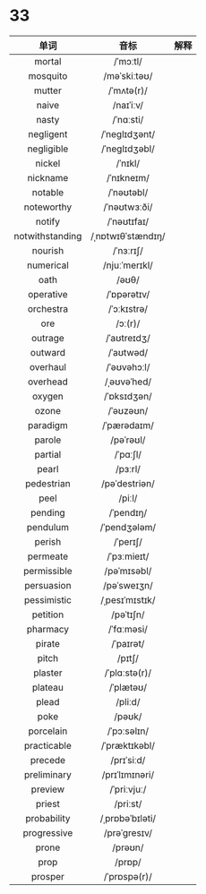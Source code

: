 # 33

|      单词       |       音标        | 解释 |
| :-------------: | :---------------: | :--: |
|     mortal      |     /ˈmɔːtl/      |      |
|    mosquito     |   /məˈskiːtəʊ/    |      |
|     mutter      |    /ˈmʌtə(r)/     |      |
|      naive      |     /naɪˈiːv/     |      |
|      nasty      |     /ˈnɑːsti/     |      |
|    negligent    |   /ˈneɡlɪdʒənt/   |      |
|   negligible    |   /ˈneɡlɪdʒəbl/   |      |
|     nickel      |      /ˈnɪkl/      |      |
|    nickname     |    /ˈnɪkneɪm/     |      |
|     notable     |    /ˈnəʊtəbl/     |      |
|   noteworthy    |   /ˈnəʊtwɜːði/    |      |
|     notify      |    /ˈnəʊtɪfaɪ/    |      |
| notwithstanding | /ˌnɒtwɪθˈstændɪŋ/ |      |
|     nourish     |     /ˈnɜːrɪʃ/     |      |
|    numerical    |   /njuːˈmerɪkl/   |      |
|      oath       |       /əʊθ/       |      |
|    operative    |    /ˈɒpərətɪv/    |      |
|    orchestra    |    /ˈɔːkɪstrə/    |      |
|       ore       |      /ɔː(r)/      |      |
|     outrage     |    /ˈaʊtreɪdʒ/    |      |
|     outward     |     /ˈaʊtwəd/     |      |
|    overhaul     |    /ˈəʊvəhɔːl/    |      |
|    overhead     |    /ˌəʊvəˈhed/    |      |
|     oxygen      |    /ˈɒksɪdʒən/    |      |
|      ozone      |     /ˈəʊzəʊn/     |      |
|    paradigm     |    /ˈpærədaɪm/    |      |
|     parole      |     /pəˈrəʊl/     |      |
|     partial     |     /ˈpɑːʃl/      |      |
|      pearl      |      /pɜːrl/      |      |
|   pedestrian    |   /pəˈdestriən/   |      |
|      peel       |      /piːl/       |      |
|     pending     |     /ˈpendɪŋ/     |      |
|    pendulum     |   /ˈpendʒələm/    |      |
|     perish      |     /ˈperɪʃ/      |      |
|    permeate     |    /ˈpɜːmieɪt/    |      |
|   permissible   |    /pəˈmɪsəbl/    |      |
|   persuasion    |    /pəˈsweɪʒn/    |      |
|   pessimistic   |  /ˌpesɪˈmɪstɪk/   |      |
|    petition     |     /pəˈtɪʃn/     |      |
|    pharmacy     |    /ˈfɑːməsi/     |      |
|     pirate      |     /ˈpaɪrət/     |      |
|      pitch      |      /pɪtʃ/       |      |
|     plaster     |   /ˈplɑːstə(r)/   |      |
|     plateau     |     /ˈplætəʊ/     |      |
|      plead      |      /pliːd/      |      |
|      poke       |      /pəʊk/       |      |
|    porcelain    |    /ˈpɔːsəlɪn/    |      |
|   practicable   |   /ˈpræktɪkəbl/   |      |
|     precede     |    /prɪˈsiːd/     |      |
|   preliminary   |  /prɪˈlɪmɪnəri/   |      |
|     preview     |    /ˈpriːvjuː/    |      |
|     priest      |     /priːst/      |      |
|   probability   |  /ˌprɒbəˈbɪləti/  |      |
|   progressive   |   /prəˈɡresɪv/    |      |
|      prone      |      /prəʊn/      |      |
|      prop       |      /prɒp/       |      |
|     prosper     |   /ˈprɒspə(r)/    |      |